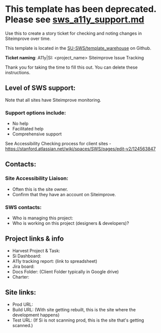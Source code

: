# This template has been deprecated. Please see [sws_a11y_support.md](https://github.com/SU-SWS/template_warehouse/blob/master/jira_templates_md/sws_a11y_support.md)
Use this to create a story ticket for checking and noting changes in Siteimprove over time.

This template is located in the [SU-SWS/template_warehouse](https://github.com/SU-SWS/template_warehouse) on Github.

**Ticket naming**: A11y|SI: <project_name> Siteimprove Issue Tracking

Thank you for taking the time to fill this out. You can delete these instructions.

## Level of SWS support:
Note that all sites have Siteimprove monitoring. 

### Support options include:
* No help
* Facilitated help
* Comprehensive support

See Accessibility Checking process for client sites - https://stanford.atlassian.net/wiki/spaces/SWS/pages/edit-v2/124563847


## Contacts:

### Site Accessibility Liaison:
* Often this is the site owner.
* Confirm that they have an account on Siteimprove.

### SWS contacts:

* Who is managing this project: 
* Who is working on this project (designers & developers)?

## Project links & info

* Harvest Project & Task: 
* Si Dashboard: 
* A11y tracking report: (link to spreadsheet)
* Jira board: 
* Docs Folder: (Client Folder typically in Google drive)
* Charter: 

## Site links:

* Prod URL: 
* Build URL: (With site getting rebuilt, this is the site where the development happens)
* Test URL: (If Si is not scanning prod, this is the site that's getting scanned.)
